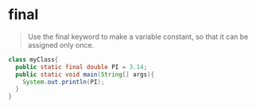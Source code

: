 # final

> Use the final keyword to make a variable constant, so that it can be assigned only once.

```java
class myClass{
  public static final double PI = 3.14;
  public static void main(String[] args){
    System.out.println(PI);
  }
}
```

